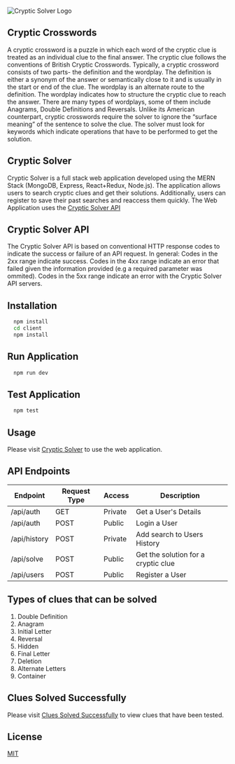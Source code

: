 ![Cryptic Solver Logo](https://devweb2019.cis.strath.ac.uk/~vib16216/CrypticSolverPublic/readme-logo.jpg)

## Cryptic Crosswords

A cryptic crossword is a puzzle in which each word of the cryptic clue is treated as an individual clue to the final answer. The cryptic clue follows the conventions of British Cryptic Crosswords. Typically, a cryptic crossword consists of two parts- the definition and the wordplay. The definition is either a synonym of the answer or semantically close to it and is usually in the start or end of the clue. The wordplay is an alternate route to the definition. The wordplay indicates how to structure the cryptic clue to reach the answer. There are many types of wordplays, some of them include Anagrams, Double Definitions and Reversals. Unlike its American counterpart, cryptic crosswords require the solver to ignore the “surface meaning” of the sentence to solve the clue. The solver must look for keywords which indicate operations that have to be performed to get the solution.

## Cryptic Solver

Cryptic Solver is a full stack web application developed using the MERN Stack (MongoDB, Express, React+Redux, Node.js). The application allows users to search cryptic clues and get their solutions. Additionally, users can register to save their past searches and reaccess them quickly. The Web Application uses the [Cryptic Solver API](https://app.swaggerhub.com/apis-docs/iamkhattar/cryptic-solver/7.1.0)

## Cryptic Solver API

The Cryptic Solver API is based on conventional HTTP response codes to indicate the success or failure of an API request. In general: Codes in the 2xx range indicate success. Codes in the 4xx range indicate an error that failed given the information provided (e.g a required parameter was ommited). Codes in the 5xx range indicate an error with the Cryptic Solver API servers.

## Installation

```bash
  npm install
  cd client
  npm install
```

## Run Application

```bash
  npm run dev
```

## Test Application

```bash
  npm test
```

## Usage

Please visit [Cryptic Solver](https://devweb2019.cis.strath.ac.uk/vib16216-nodejs/ "Cryptic Solver") to use the web application.

## API Endpoints

| Endpoint     | Request Type | Access  | Description                         |
| ------------ | ------------ | ------- | ----------------------------------- |
| /api/auth    | GET          | Private | Get a User's Details                |
| /api/auth    | POST         | Public  | Login a User                        |
| /api/history | POST         | Private | Add search to Users History         |
| /api/solve   | POST         | Public  | Get the solution for a cryptic clue |
| /api/users   | POST         | Public  | Register a User                     |

## Types of clues that can be solved

1. Double Definition
2. Anagram
3. Initial Letter
4. Reversal
5. Hidden
6. Final Letter
7. Deletion
8. Alternate Letters
9. Container

## Clues Solved Successfully

Please visit [Clues Solved Successfully](https://devweb2019.cis.strath.ac.uk/~vib16216/clues/) to view clues that have been tested.

## License

[MIT](https://choosealicense.com/licenses/mit/)
